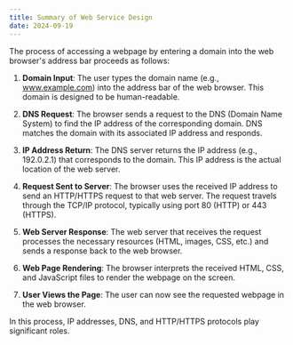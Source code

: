 ```yaml
---
title: Summary of Web Service Design
date: 2024-09-19
---
```


The process of accessing a webpage by entering a domain into the web browser's address bar proceeds as follows:

1. **Domain Input**: The user types the domain name (e.g., www.example.com) into the address bar of the web browser. This domain is designed to be human-readable.

2. **DNS Request**: The browser sends a request to the DNS (Domain Name System) to find the IP address of the corresponding domain. DNS matches the domain with its associated IP address and responds.

3. **IP Address Return**: The DNS server returns the IP address (e.g., 192.0.2.1) that corresponds to the domain. This IP address is the actual location of the web server.

4. **Request Sent to Server**: The browser uses the received IP address to send an HTTP/HTTPS request to that web server. The request travels through the TCP/IP protocol, typically using port 80 (HTTP) or 443 (HTTPS).

5. **Web Server Response**: The web server that receives the request processes the necessary resources (HTML, images, CSS, etc.) and sends a response back to the web browser.

6. **Web Page Rendering**: The browser interprets the received HTML, CSS, and JavaScript files to render the webpage on the screen.

7. **User Views the Page**: The user can now see the requested webpage in the web browser.

In this process, IP addresses, DNS, and HTTP/HTTPS protocols play significant roles.
